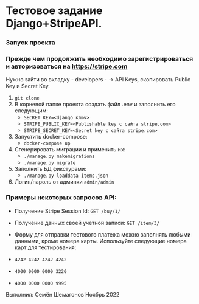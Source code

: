 # Тестовое задание Django+StripeAPI.

### Запуск проекта
### Прежде чем продолжить необходимо зарегистрироваться и авторизоваться на https://stripe.com
Нужно зайти во вкладку - developers - -> API Keys, скопировать Public Key и Secret Key.

1. `git clone `
2. В корневой папке проекта создать файл .env и заполнить его следующим:
   - `SECRET_KEY=<django ключ>`
   - `STRIPE_PUBLIC_KEY=<Publishable key с сайта stripe.com>`
   - `STRIPE_SECRET_KEY=<Secret key с сайта stripe.com>`
3. Запустить docker-compose:
    - `docker-compose up`
4. Сгенерировать миграции и применить их:
    - `./manage.py makemigrations`
    - `./manage.py migrate`
5. Заполнить БД фикстурами:
    - `./manage.py loaddata items.json`
6. Логин/пароль от админки `admin/admin`

### Примеры некоторых запросов API:
 - Получение Stripe Session Id:
```GET /buy/1/```
 - Получение данных своей учетной записи:
```GET /item/3/```

 - Форму для отправки тестового платежа можно заполнять любыми данными, кроме номера карты. Используйте следующие номера карт для тестирования:

 - `4242 4242 4242 4242`
 - `4000 0000 0000 3220`
 - `4000 0000 0000 9995`

Выполнил: Семён Шемагонов
Ноябрь 2022
